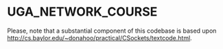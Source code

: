 # UGA_NETWORK_COURSE

Please, note that a substantial component of this codebase is based upon http://cs.baylor.edu/~donahoo/practical/CSockets/textcode.html.